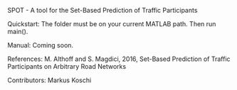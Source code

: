SPOT - A tool for the Set-Based Prediction of Traffic Participants


Quickstart: The folder must be on your current MATLAB path. Then run main().


Manual: Coming soon.


References: M. Althoff and S. Magdici, 2016, Set-Based Prediction of Traffic Participants on Arbitrary Road Networks


Contributors: Markus Koschi